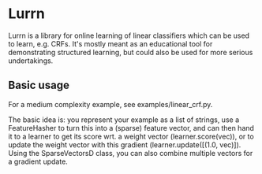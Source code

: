 Lurrn
=====

Lurrn is a library for online learning of linear classifiers which can be
used to learn, e.g. CRFs. It's mostly meant as an educational tool for
demonstrating structured learning, but could also be used for more serious
undertakings.

Basic usage
-----------

For a medium complexity example, see examples/linear_crf.py.

The basic idea is: you represent your example as a list of strings,
use a FeatureHasher to turn this into a (sparse) feature vector,
and can then hand it to a learner to get its score wrt. a weight
vector (learner.score(vec)), or to update the weight vector with
this gradient (learner.update([(1.0, vec)]). Using the SparseVectorsD
class, you can also combine multiple vectors for a gradient update.
